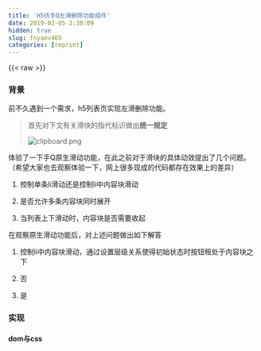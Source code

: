 ```yaml
---
title: 'H5仿手Q左滑删除功能组件' 
date: 2019-02-05 2:30:09
hidden: true
slug: fnyaov465
categories: [reprint]
---
```


{{< raw >}}

                    
<h3 id="articleHeader0">背景</h3>
<p>前不久遇到一个需求，h5列表页实现左滑删除功能。</p>
<blockquote>
<p>首先对下文有关滑块的指代标识做出<strong>统一规定</strong> </p>
<p><span class="img-wrap"><img data-src="/img/bVB1hD" src="https://static.alili.tech/img/bVB1hD" alt="clipboard.png" title="clipboard.png" style="cursor: pointer; display: inline;"></span></p>
</blockquote>
<p>体验了一下手Q原生滑动功能，在此之前对于滑块的具体动效提出了几个问题。（希望大家也去观察体验一下，网上很多现成的代码都存在效果上的差异）</p>
<ol>
<li><p>控制单条li滑动还是控制li中内容块滑动</p></li>
<li><p>是否允许多条内容块同时展开</p></li>
<li><p>当列表上下滑动时，内容块是否需要收起</p></li>
</ol>
<p>在观察原生滑动功能后，对上述问题做出如下解答</p>
<ol>
<li><p>控制li中内容块滑动，通过设置层级关系使得初始状态时按钮租处于内容块之下</p></li>
<li><p>否</p></li>
<li><p>是</p></li>
</ol>
<h3 id="articleHeader1">实现</h3>
<h4>dom与css</h4>
<div class="widget-codetool" style="display:none;">
      <div class="widget-codetool--inner">
      <span class="selectCode code-tool" data-toggle="tooltip" data-placement="top" title="" data-original-title="全选"></span>
      <span type="button" class="copyCode code-tool" data-toggle="tooltip" data-placement="top" data-clipboard-text="/* html结构 */
<ul>
    <li class=&quot;sl-li&quot;>
      <div class=&quot;sl-content&quot;>
        第11金!马龙4-0张继科乒球男单夺冠成就大满贯伟业
      </div>
      <div class=&quot;sl-opts&quot;>
        <span>删除</span>
      </div>
    </li>
</ul>

/* style 此处省略部分样式 */
<style>
    .sl-li {
      height: 100%;
      position: relative;
    }
    .sl-li .sl-content {
      height: 100%;
      position: relative;
      z-index: 10;
      background-color: #fff;
    }
    .sl-li .sl-opts {
      position: absolute;
      top: 0;
      right: 0;
      height: 100%;
      z-index: 0;
      background-color: #F95F61;
      color: #fff;
      display: -webkit-box;
      -webkit-box-pack: center;
      -webkit-box-align: center;
    }
</style>" title="" data-original-title="复制"></span>
      <span type="button" class="saveToNote code-tool" data-toggle="tooltip" data-placement="top" title="" data-original-title="放进笔记"></span>
      </div>
      </div><pre class="hljs xml"><code>/* html结构 */
<span class="hljs-tag">&lt;<span class="hljs-name">ul</span>&gt;</span>
    <span class="hljs-tag">&lt;<span class="hljs-name">li</span> <span class="hljs-attr">class</span>=<span class="hljs-string">"sl-li"</span>&gt;</span>
      <span class="hljs-tag">&lt;<span class="hljs-name">div</span> <span class="hljs-attr">class</span>=<span class="hljs-string">"sl-content"</span>&gt;</span>
        第11金!马龙4-0张继科乒球男单夺冠成就大满贯伟业
      <span class="hljs-tag">&lt;/<span class="hljs-name">div</span>&gt;</span>
      <span class="hljs-tag">&lt;<span class="hljs-name">div</span> <span class="hljs-attr">class</span>=<span class="hljs-string">"sl-opts"</span>&gt;</span>
        <span class="hljs-tag">&lt;<span class="hljs-name">span</span>&gt;</span>删除<span class="hljs-tag">&lt;/<span class="hljs-name">span</span>&gt;</span>
      <span class="hljs-tag">&lt;/<span class="hljs-name">div</span>&gt;</span>
    <span class="hljs-tag">&lt;/<span class="hljs-name">li</span>&gt;</span>
<span class="hljs-tag">&lt;/<span class="hljs-name">ul</span>&gt;</span>

/* style 此处省略部分样式 */
<span class="hljs-tag">&lt;<span class="hljs-name">style</span>&gt;</span><span class="css">
    <span class="hljs-selector-class">.sl-li</span> {
      <span class="hljs-attribute">height</span>: <span class="hljs-number">100%</span>;
      <span class="hljs-attribute">position</span>: relative;
    }
    <span class="hljs-selector-class">.sl-li</span> <span class="hljs-selector-class">.sl-content</span> {
      <span class="hljs-attribute">height</span>: <span class="hljs-number">100%</span>;
      <span class="hljs-attribute">position</span>: relative;
      <span class="hljs-attribute">z-index</span>: <span class="hljs-number">10</span>;
      <span class="hljs-attribute">background-color</span>: <span class="hljs-number">#fff</span>;
    }
    <span class="hljs-selector-class">.sl-li</span> <span class="hljs-selector-class">.sl-opts</span> {
      <span class="hljs-attribute">position</span>: absolute;
      <span class="hljs-attribute">top</span>: <span class="hljs-number">0</span>;
      <span class="hljs-attribute">right</span>: <span class="hljs-number">0</span>;
      <span class="hljs-attribute">height</span>: <span class="hljs-number">100%</span>;
      <span class="hljs-attribute">z-index</span>: <span class="hljs-number">0</span>;
      <span class="hljs-attribute">background-color</span>: <span class="hljs-number">#F95F61</span>;
      <span class="hljs-attribute">color</span>: <span class="hljs-number">#fff</span>;
      <span class="hljs-attribute">display</span>: -webkit-box;
      <span class="hljs-attribute">-webkit-box-pack</span>: center;
      <span class="hljs-attribute">-webkit-box-align</span>: center;
    }
</span><span class="hljs-tag">&lt;/<span class="hljs-name">style</span>&gt;</span></code></pre>
<p>得到如下图的列表<br><span class="img-wrap"><img data-src="/img/bVB1ek" src="https://static.alili.tech/img/bVB1ek" alt="clipboard.png" title="clipboard.png" style="cursor: pointer; display: inline;"></span></p>
<h4>js</h4>
<p>等我有空再细说好了 =-=大家去看源码吧。</p>
<p>最终效果：<br><span class="img-wrap"><img data-src="/img/bVB1RM" src="https://static.alili.tech/img/bVB1RM" alt="图片描述" title="图片描述" style="cursor: pointer; display: inline;"></span></p>
<h3 id="articleHeader2">组件源码</h3>
<p><a href="https://github.com/yvonnevv/Slidetoleft" rel="nofollow noreferrer" target="_blank">https://github.com/yvonnevv/S...</a></p>
<p>后话：<br>同事反馈没有给滑动开始或完成时暴露一个自定义事件的接口。。<br>恩，会进行迭代的（°ˊдˋ°）°°</p>

                
{{< /raw >}}

# 版权声明
本文资源来源互联网，仅供学习研究使用，版权归该资源的合法拥有者所有，

本文仅用于学习、研究和交流目的。转载请注明出处、完整链接以及原作者。

原作者若认为本站侵犯了您的版权，请联系我们，我们会立即删除！

## 原文标题
H5仿手Q左滑删除功能组件

## 原文链接
[https://segmentfault.com/a/1190000006639568](https://segmentfault.com/a/1190000006639568)

